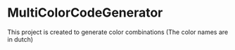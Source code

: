 # MultiColorCodeGenerator
 This project is created to generate color combinations (The color names are in dutch)
